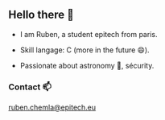 ## Hello there 👋
- I am Ruben, a student epitech from paris.

- Skill langage: C (more in the future 😄).

- Passionate about astronomy 🔭, sécurity.

### Contact 📫

<a href="ruben.chemla@epitech.eu">ruben.chemla@epitech.eu</a>

